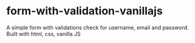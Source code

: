 # form-with-validation-vanillajs
A simple form with validations check for username, email and password. Built with html, css, vanilla JS
